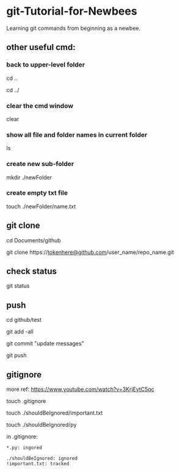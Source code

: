 # git-Tutorial-for-Newbees
Learning git commands from beginning as a newbee.

## other useful cmd:
### back to upper-level folder
cd ..

cd ../

### clear the cmd window
clear

### show all file and folder names in current folder
ls

### create new sub-folder
mkdir ./newFolder

### create empty txt file
touch ./newFolder/name.txt



## git clone
cd Documents/github

git clone https://tokenhere@github.com/user_name/repo_name.git

## check status
git status

## push
cd github/test

git add -all

git commit "update messages"

git push

## gitignore
more ref: https://www.youtube.com/watch?v=3KrjEytC5qc

touch .gitignore

touch ./shouldBeIgnored/important.txt

touch ./shouldBeIgnored/py

in .gitignore:

	*.py: ingored

	./shouldBeIgnored: ignored
	!important.txt: tracked


